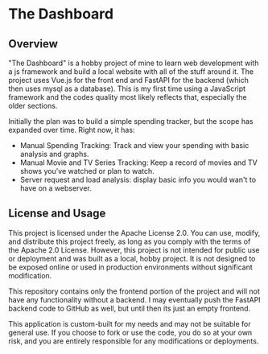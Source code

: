 # The Dashboard

## Overview
"The Dashboard" is a hobby project of mine to learn web development with a js framework and build a local website with all of the stuff around it. The project uses Vue.js for the front end and FastAPI for the backend (which then uses mysql as a database). This is my first time using a JavaScript framework and the codes quality most likely reflects that, especially the older sections.

Initially the plan was to build a simple spending tracker, but the scope has expanded over time. Right now, it has:
- Manual Spending Tracking: Track and view your spending with basic analysis and graphs.
- Manual Movie and TV Series Tracking: Keep a record of movies and TV shows you've watched or plan to watch.
- Server request and load analysis: display basic info you would wan't to have on a webserver.

## License and Usage
This project is licensed under the Apache License 2.0. You can use, modify, and distribute this project freely, as long as you comply with the terms of the Apache 2.0 License. However, this project is not intended for public use or deployment and was built as a local, hobby project. It is not designed to be exposed online or used in production environments without significant modification.

This repository contains only the frontend portion of the project and will not have any functionality without a backend. I may eventually push the FastAPI backend code to GitHub as well, but until then its just an empty frontend.

This application is custom-built for my needs and may not be suitable for general use. If you choose to fork or use the code, you do so at your own risk, and you are entirely responsible for any modifications or deployments.